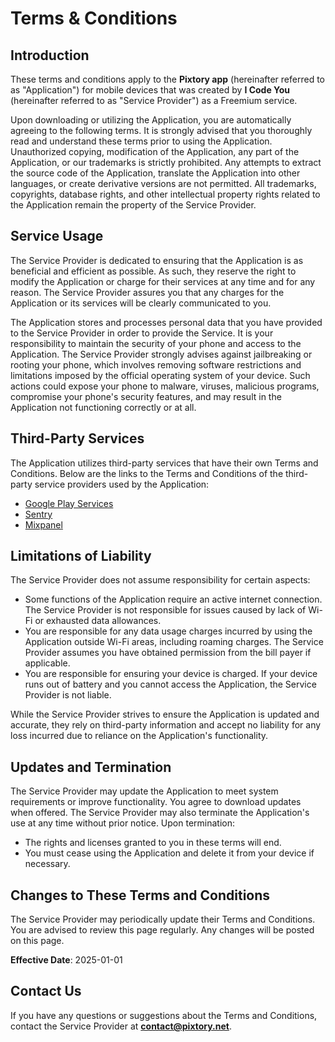 # Terms & Conditions

## Introduction
These terms and conditions apply to the **Pixtory app** (hereinafter referred to as "Application") for mobile devices that was created by **I Code You** (hereinafter referred to as "Service Provider") as a Freemium service.

Upon downloading or utilizing the Application, you are automatically agreeing to the following terms. It is strongly advised that you thoroughly read and understand these terms prior to using the Application. Unauthorized copying, modification of the Application, any part of the Application, or our trademarks is strictly prohibited. Any attempts to extract the source code of the Application, translate the Application into other languages, or create derivative versions are not permitted. All trademarks, copyrights, database rights, and other intellectual property rights related to the Application remain the property of the Service Provider.

## Service Usage
The Service Provider is dedicated to ensuring that the Application is as beneficial and efficient as possible. As such, they reserve the right to modify the Application or charge for their services at any time and for any reason. The Service Provider assures you that any charges for the Application or its services will be clearly communicated to you.

The Application stores and processes personal data that you have provided to the Service Provider in order to provide the Service. It is your responsibility to maintain the security of your phone and access to the Application. The Service Provider strongly advises against jailbreaking or rooting your phone, which involves removing software restrictions and limitations imposed by the official operating system of your device. Such actions could expose your phone to malware, viruses, malicious programs, compromise your phone's security features, and may result in the Application not functioning correctly or at all.

## Third-Party Services
The Application utilizes third-party services that have their own Terms and Conditions. Below are the links to the Terms and Conditions of the third-party service providers used by the Application:
- [Google Play Services](https://policies.google.com/terms)
- [Sentry](https://sentry.io/terms/)
- [Mixpanel](https://mixpanel.com/legal/terms-of-use/)

## Limitations of Liability
The Service Provider does not assume responsibility for certain aspects:
- Some functions of the Application require an active internet connection. The Service Provider is not responsible for issues caused by lack of Wi-Fi or exhausted data allowances.
- You are responsible for any data usage charges incurred by using the Application outside Wi-Fi areas, including roaming charges. The Service Provider assumes you have obtained permission from the bill payer if applicable.
- You are responsible for ensuring your device is charged. If your device runs out of battery and you cannot access the Application, the Service Provider is not liable.

While the Service Provider strives to ensure the Application is updated and accurate, they rely on third-party information and accept no liability for any loss incurred due to reliance on the Application's functionality.

## Updates and Termination
The Service Provider may update the Application to meet system requirements or improve functionality. You agree to download updates when offered. The Service Provider may also terminate the Application's use at any time without prior notice. Upon termination:
- The rights and licenses granted to you in these terms will end.
- You must cease using the Application and delete it from your device if necessary.

## Changes to These Terms and Conditions
The Service Provider may periodically update their Terms and Conditions. You are advised to review this page regularly. Any changes will be posted on this page.

**Effective Date**: 2025-01-01

## Contact Us
If you have any questions or suggestions about the Terms and Conditions, contact the Service Provider at **contact@pixtory.net**.